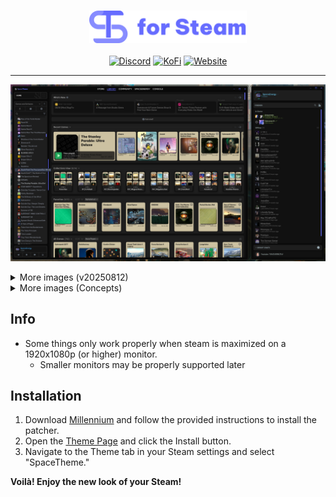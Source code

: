 <div align="center">
<h3><img height="52px" src="https://raw.githubusercontent.com/SpaceTheme/Steam/main/.github/assets/logo.png"></h3>

[![Discord](https://img.shields.io/badge/discord-black?style=for-the-badge&logo=discord&logoColor=%23ffffff&labelColor=%235865F2&color=%235865F2)](https://discord.spacetheme.de)
[![KoFi](https://img.shields.io/badge/kofi-dark?style=for-the-badge&logo=kofi&logoColor=%23fff&labelColor=%23ff5e5b&color=%23ff5e5b)](https://kofi.spacetheme.de)
[![Website](https://img.shields.io/badge/website-back?style=for-the-badge&logo=googlechrome&logoColor=%23ffffff&labelColor=%23111111&color=%23111111)](https://spacetheme.de)
<hr>
</div>

![Preview](https://raw.githubusercontent.com/SpaceTheme/Steam/main/.github/assets/preview/preview.png)
<details>
    <summary>More images (v20250812)</summary>

|  Library home  |  Library gamepage  |
|  :---:  |  :---:  |
|  ![Preview](https://raw.githubusercontent.com/SpaceTheme/Steam/main/.github/assets/preview/libHome.png)  |  ![Preview](https://raw.githubusercontent.com/SpaceTheme/Steam/main/.github/assets/preview/libGamepage.png)  |
|  **Store**  |  **Friend list & Chat**  |
|  ![Preview](https://raw.githubusercontent.com/SpaceTheme/Steam/main/.github/assets/preview/storePage.png)  |  ![Preview](https://raw.githubusercontent.com/SpaceTheme/Steam/main/.github/assets/preview/storeGamepage.png)  |
|  **Friend list & Chat**  |    |
|  ![Preview](https://raw.githubusercontent.com/SpaceTheme/Steam/main/.github/assets/preview/friendAndChat.png)  |    |
</details>
<details>
    <summary>More images (Concepts)</summary>

|  Library home  |  Library gamepage  |
|  :---:  |  :---:  |
|  ![Preview](https://raw.githubusercontent.com/SpaceTheme/Steam/main/.github/assets/concepts/conceptLibHome.png)  |  ![Preview](https://raw.githubusercontent.com/SpaceTheme/Steam/main/.github/assets/concepts/conceptLibGamepage.png)  |
|  **Store**  |  **Store gamepage**  |
|  ![Preview](https://raw.githubusercontent.com/SpaceTheme/Steam/main/.github/assets/concepts/conceptStorePage.png)  |  ![Preview](https://raw.githubusercontent.com/SpaceTheme/Steam/main/.github/assets/concepts/conceptStoreGamepage.png)  |
</details>

## Info
- Some things only work properly when steam is maximized on a 1920x1080p (or higher) monitor.
  - Smaller monitors may be properly supported later

## Installation
1. Download [Millennium](https://docs.steambrew.app/users/installing) and follow the provided instructions to install the patcher.
1. Open the [Theme Page](https://steambrew.app/theme?id=zQndv1rI0FXLh3QTRgOL) and click the Install button.
1. Navigate to the Theme tab in your Steam settings and select "SpaceTheme."

**Voilà! Enjoy the new look of your Steam!**
<!--
## Automatic installation (Recommended)
1. Download [Millennium](https://docs.steambrew.app/users/installing). Follow the instructions provided to install the patcher.
1. Download [SpaceTheme Installer](https://github.com/SpaceTheme/Installer/releases) or
<br>Run the command in PowerShell:
```ps1
iwr -useb "https://spacetheme.de/steam.ps1" | iex
```
[Source](https://github.com/SpaceTheme/Installer/blob/main/cli/steam.ps1)
  
## Manual installation
1. Download [Millennium](https://docs.steambrew.app/users/installing). Follow the instructions provided to install the patcher.
1. Open Steam and navigate to `Steam -> Settings -> Themes`
1. Click on the Folder icon to open the skins folder
1. Now simply drop the theme in the skins folder and unzip the .zip
1. Select the theme from the interface after it installs.

Voila! Enjoy the new look of your Steam!
-->
